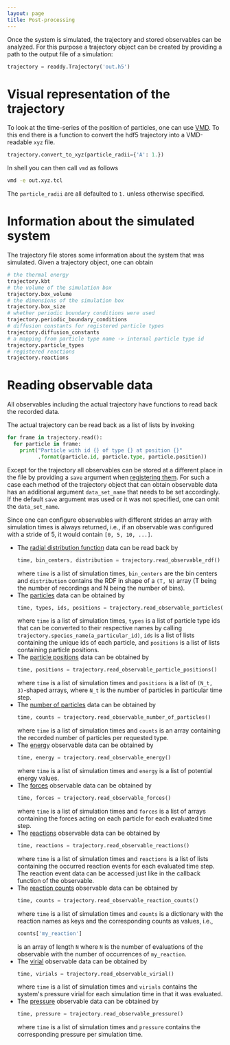 ```yaml
---
layout: page
title: Post-processing
---
```


Once the system is simulated, the trajectory and stored observables can be analyzed. For this purpose a trajectory
object can be created by providing a path to the output file of a simulation:

```python
trajectory = readdy.Trajectory('out.h5')
```

# Visual representation of the trajectory

To look at the time-series of the position of particles, one can use [VMD](http://www.ks.uiuc.edu/Research/vmd/).
To this end there is a function to convert the hdf5 trajectory into a VMD-readable `xyz` file. 
```python
trajectory.convert_to_xyz(particle_radii={'A': 1.})
```

In shell you can then call `vmd` as follows
```bash
vmd -e out.xyz.tcl
```

The `particle_radii` are all defaulted to `1.` unless otherwise specified.

# Information about the simulated system

The trajectory file stores some information about the system that was simulated. Given a trajectory object, one can obtain
```python
# the thermal energy
trajectory.kbt
# the volume of the simulation box
trajectory.box_volume
# the dimensions of the simulation box
trajectory.box_size
# whether periodic boundary conditions were used
trajectory.periodic_boundary_conditions
# diffusion constants for registered particle types
trajectory.diffusion_constants
# a mapping from particle type name -> internal particle type id
trajectory.particle_types
# registered reactions
trajectory.reactions
```

# Reading observable data

All observables including the actual trajectory have functions to read back the recorded data.

The actual trajectory can be read back as a list of lists by invoking
```python
for frame in trajectory.read():
  for particle in frame:
    print("Particle with id {} of type {} at position {}" 
          .format(particle.id, particle.type, particle.position))
```

Except for the trajectory all observables can be stored at a different place in the file by providing a `save` argument 
when [registering them]({{site.baseurl}}/simulation.html#observables). For such a case each method of the trajectory 
object that can obtain observable data has an additional argument `data_set_name` that needs to be set accordingly.
If the default `save` argument was used or it was not specified, one can omit the `data_set_name`.

Since one can configure observables with different strides an array with simulation times is always returned, i.e.,
if an observable was configured with a stride of 5, it would contain `[0, 5, 10, ...]`. 

- The [radial distribution function]({{site.baseurl}}/simulation.html#radial-distribution-function) data can be read back by
  ```python
  time, bin_centers, distribution = trajectory.read_observable_rdf()
  ```
  where `time` is a list of simulation times, `bin_centers` are the bin centers and `distribution` contains the RDF
  in shape of a `(T, N)` array (T being the number of recordings and N being the number of bins).
- The [particles]({{site.baseurl}}/simulation.html#particles) data can be obtained by
  ```python
  time, types, ids, positions = trajectory.read_observable_particles()
  ```
  where `time` is a list of simulation times, `types` is a list of particle type ids that can be converted to their respective
  names by calling `trajectory.species_name(a_particular_id)`, `ids` is a list of lists containing the unique ids of each particle, and 
  `positions` is a list of lists containing particle positions.
- The [particle positions]({{site.baseurl}}/simulation.html#particle-positions) data can be obtained by
  ```python
  time, positions = trajectory.read_observable_particle_positions()
  ```
  where `time` is a list of simulation times and `positions` is a list of `(N_t, 3)`-shaped arrays, where `N_t` is the number of
  particles in particular time step.
- The [number of particles]({{site.baseurl}}/simulation.html#number-of-particles) data can be obtained by
  ```python
  time, counts = trajectory.read_observable_number_of_particles()
  ```
  where `time` is a list of simulation times and `counts` is an array containing the recorded number of particles per 
  requested type.
- The [energy]({{site.baseurl}}/simulation.html#energy) observable data can be obtained by
  ```python
  time, energy = trajectory.read_observable_energy()
  ```
  where `time` is a list of simulation times and `energy` is a list of potential energy values.
- The [forces]({{site.baseurl}}/simulation.html#forces) observable data can be obtained by
  ```python
  time, forces = trajectory.read_observable_forces()
  ```
  where `time` is a list of simulation times and `forces` is a list of arrays containing the forces acting on each
  particle for each evaluated time step.
- The [reactions]({{site.baseurl}}/simulation.html#reactions) observable data can be obtained by
  ```python
  time, reactions = trajectory.read_observable_reactions()
  ```
  where `time` is a list of simulation times and `reactions` is a list of lists containing the occurred reaction events
  for each evaluated time step. The reaction event data can be accessed just like in the callback function of the observable.
- The [reaction counts]({{site.baseurl}}/simulation.html#reaction-counts) observable data can be obtained by
  ```python
  time, counts = trajectory.read_observable_reaction_counts()
  ``` 
  where `time` is a list of simulation times and `counts` is a dictionary with the reaction names as keys and the corresponding counts
  as values, i.e.,
  ```python
  counts['my_reaction']
  ```
  is an array of length `N` where `N` is the number of evaluations of the observable with the number of occurrences of `my_reaction`.
- The [virial]({{site.baseurl}}/simulation.html#virial) observable data can be obtained by
  ```python
  time, virials = trajectory.read_observable_virial()
  ```
  where `time` is a list of simulation times and `virials` contains the system's pressure virial for each simulation 
  time in that it was evaluated.
- The [pressure]({{site.baseurl}}/simulation.html#pressure) observable data can be obtained by
  ```python
  time, pressure = trajectory.read_observable_pressure()
  ```
  where `time` is a list of simulation times and `pressure` contains the corresponding pressure per simulation time.